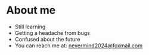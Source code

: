 About me
========

+ Still learning
+ Getting a headache from bugs
+ Confused about the future
+ You can reach me at: [nevermind2024@foxmail.com](mailto:nevermind2024@foxmail.com)
